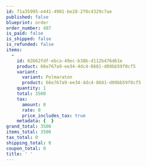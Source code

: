 ```yaml
---
id: 71a35995-e441-4901-be28-2f0c4329c7ae
published: false
blueprint: order
order_number: 487
is_paid: false
is_shipped: false
is_refunded: false
items:
  -
    id: 02662fdf-ebca-49ec-b38b-d112b476d61e
    product: 66e767a9-ee34-4dc4-8681-d09bb59f0cf5
    variant:
      variant: Polmaraton
      product: 66e767a9-ee34-4dc4-8681-d09bb59f0cf5
    quantity: 1
    total: 3500
    tax:
      amount: 0
      rate: 0
      price_includes_tax: true
    metadata: {  }
grand_total: 3500
items_total: 3500
tax_total: 0
shipping_total: 0
coupon_total: 0
title: ' '
---
```

